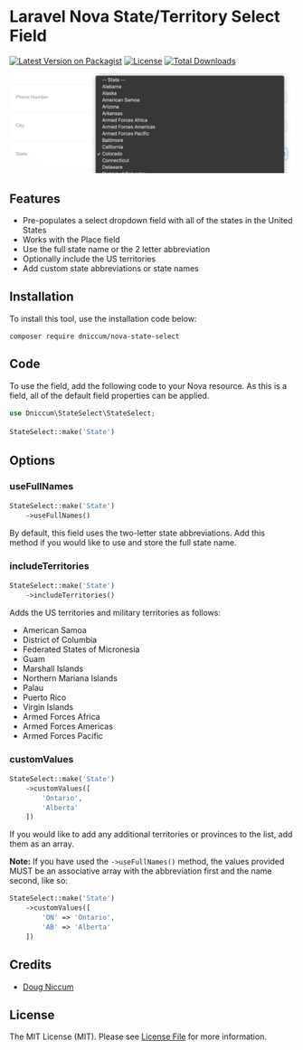 # Laravel Nova State/Territory Select Field

[![Latest Version on Packagist](https://img.shields.io/packagist/v/dniccum/nova-state-select.svg?style=flat-square&color=#0E7FC0)](https://packagist.org/packages/dniccum/nova-state-select)
[![License](https://img.shields.io/packagist/l/dniccum/nova-state-select.svg?style=flat-square)](https://packagist.org/packages/dniccum/nova-state-select)
[![Total Downloads](https://img.shields.io/packagist/dt/dniccum/nova-state-select.svg?style=flat-square)](https://packagist.org/packages/dniccum/nova-state-select)

![Image 1](https://github.com/dniccum/nova-state-select/raw/master/screenshots/screenshot-1.png "State Select input")

## Features

* Pre-populates a select dropdown field with all of the states in the United States 
* Works with the Place field
* Use the full state name or the 2 letter abbreviation
* Optionally include the US territories
* Add custom state abbreviations or state names

## Installation

To install this tool, use the installation code below:

```
composer require dniccum/nova-state-select
```

## Code

To use the field, add the following code to your Nova resource. As this is a field, all of the default field properties can be applied.

```php
use Dniccum\StateSelect\StateSelect;

StateSelect::make('State')
```

## Options

### useFullNames

```php
StateSelect::make('State')
    ->useFullNames()
```

By default, this field uses the two-letter state abbreviations. Add this method if you would like to use and store the full state name.

### includeTerritories

```php
StateSelect::make('State')
    ->includeTerritories()
```

Adds the US territories and military territories as follows:

* American Samoa
* District of Columbia
* Federated States of Micronesia
* Guam
* Marshall Islands
* Northern Mariana Islands
* Palau
* Puerto Rico
* Virgin Islands
* Armed Forces Africa
* Armed Forces Americas
* Armed Forces Pacific

### customValues

```php
StateSelect::make('State')
    ->customValues([
        'Ontario',
        'Alberta'
    ])
```

If you would like to add any additional territories or provinces to the list, add them as an array.

**Note:** If you have used the `->useFullNames()` method, the values provided MUST be an associative array with the abbreviation first and the name second, like so:

```php
StateSelect::make('State')
    ->customValues([
        'ON' => 'Ontario',
        'AB' => 'Alberta'
    ])
```

## Credits

* [Doug Niccum](https://github.com/dniccum)

## License

The MIT License (MIT). Please see [License File](./LICENSE) for more information.